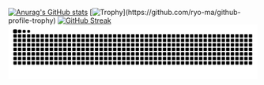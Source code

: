 [![Anurag's GitHub stats](https://github-readme-stats.vercel.app/api?username=L4pisLazuli&show_icons=true
)](https://github.com/anuraghazra/github-readme-stats)
[![Trophy](https://github-profile-trophy.vercel.app/?username=L4pisLazuli&rank=-?)](https://github.com/ryo-ma/github-profile-trophy)
[![GitHub Streak](http://github-readme-streak-stats.herokuapp.com?user=L4pisLazuli&date_format=%5BY%20%5DM%20j)](https://git.io/streak-stats)
[![Snake](https://raw.githubusercontent.com/L4pisLazuli/L4pisLazuli/output/snake.svg)](https://github.com/maurodesouza/profile-readme-generator)
